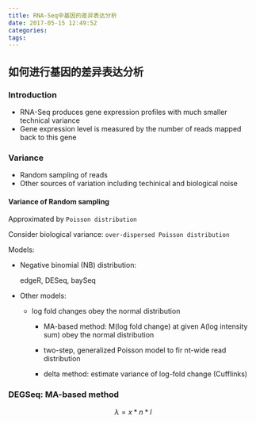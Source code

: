 ```yaml
---
title: RNA-Seq中基因的差异表达分析
date: 2017-05-15 12:49:52
categories:
tags:
---
```


## 如何进行基因的差异表达分析

### Introduction

+ RNA-Seq produces gene expression profiles with much smaller technical variance
+ Gene expression level is measured by the number of reads mapped back to this gene

<!-- more -->

### Variance

+ Random sampling of reads
+ Other sources of variation including techinical and biological noise

#### Variance of Random sampling

Approximated by `Poisson distribution`

Consider biological variance: `over-dispersed Poisson distribution`

Models: 

+ Negative binomial (NB) distribution: 

    edgeR, DESeq, baySeq

+ Other models:

    - log fold changes obey the normal distribution

        * MA-based method: M(log fold change) at given A(log intensity sum) obey the normal distribution

        * two-step, generalized Poisson model to fir nt-wide read distribution

        * delta method: estimate variance of log-fold change (Cufflinks)

### DEGSeq: MA-based method

$$\lambda = x * n * l$$

